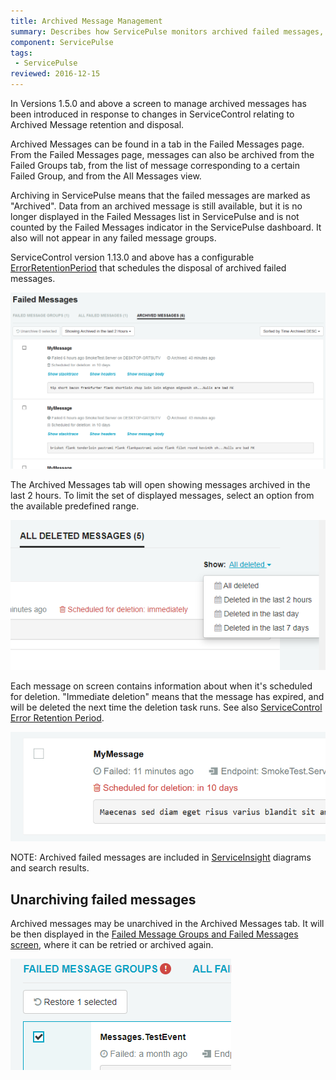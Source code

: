 ```yaml
---
title: Archived Message Management
summary: Describes how ServicePulse monitors archived failed messages, and allows unarchiving archived failed messages.
component: ServicePulse
tags:
 - ServicePulse
reviewed: 2016-12-15
---
```



In Versions 1.5.0 and above a screen to manage archived messages has been introduced in response to changes in ServiceControl relating to Archived Message retention and disposal.

Archived Messages can be found in a tab in the Failed Messages page. From the Failed Messages page, messages can also be archived from the Failed Groups tab, from the list of message corresponding to a certain Failed Group, and from the All Messages view.

Archiving in ServicePulse means that the failed messages are marked as "Archived". Data from an archived message is still available, but it is no longer displayed in the Failed Messages list in ServicePulse and is not counted by the Failed Messages indicator in the ServicePulse dashboard. It also will not appear in any failed message groups.

ServiceControl version 1.13.0 and above has a configurable [ErrorRetentionPeriod](/servicecontrol/creating-config-file.md) that schedules the disposal of archived failed messages.

![Archived Messages Tab](images/archive.png 'width=500')

The Archived Messages tab will open showing messages archived in the last 2 hours. To limit the set of displayed messages, select an option from the available predefined range.

![Archive Filters](images/archive-filters.png 'width=500')

Each message on screen contains information about when it's scheduled for deletion. "Immediate deletion" means that the message has expired, and will be deleted the next time the deletion task runs. See also [ServiceControl Error Retention Period](/servicecontrol/creating-config-file.md).

![Retention Countdown](images/archive-schedule.png 'width=500')

NOTE: Archived failed messages are included in [ServiceInsight](/serviceinsight/) diagrams and search results.

## Unarchiving failed messages

Archived messages may be unarchived in the Archived Messages tab. It will be then displayed in the [Failed Message Groups and Failed Messages screen](intro-failed-messages.md), where it can be retried or archived again.

![Unarchive Select](images/archive-unarchive-select.png)